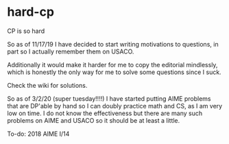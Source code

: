 # hard-cp
CP is so hard

So as of 11/17/19 I have decided to start writing motivations to questions, in part so I actually remember them on USACO.

Additionally it would make it harder for me to copy the editorial mindlessly, which is honestly the only way for me to solve some questions since I suck.

Check the wiki for solutions.

So as of 3/2/20 (super tuesday!!!!) I have started putting AIME problems that are DP'able by hand so I can doubly practice math and CS, as I am very low on time. I do not know the effectiveness but there are many such problems on AIME and USACO so it should be at least a little.

To-do: 2018 AIME I/14
